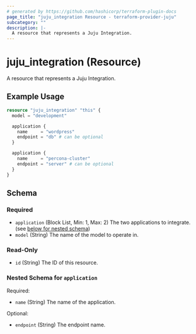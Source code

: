 ```yaml
---
# generated by https://github.com/hashicorp/terraform-plugin-docs
page_title: "juju_integration Resource - terraform-provider-juju"
subcategory: ""
description: |-
  A resource that represents a Juju Integration.
---
```


# juju_integration (Resource)

A resource that represents a Juju Integration.

## Example Usage

```terraform
resource "juju_integration" "this" {
  model = "development"

  application {
    name     = "wordpress"
    endpoint = "db" # can be optional
  }

  application {
    name     = "percona-cluster"
    endpoint = "server" # can be optional
  }
}
```

<!-- schema generated by tfplugindocs -->
## Schema

### Required

- `application` (Block List, Min: 1, Max: 2) The two applications to integrate. (see [below for nested schema](#nestedblock--application))
- `model` (String) The name of the model to operate in.

### Read-Only

- `id` (String) The ID of this resource.

<a id="nestedblock--application"></a>
### Nested Schema for `application`

Required:

- `name` (String) The name of the application.

Optional:

- `endpoint` (String) The endpoint name.


